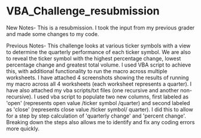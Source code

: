 # VBA_Challenge_resubmission
New Notes-
This is a resubmission. I took the input from my previous grader and made some changes to my code.

Previous Notes-
This challenge looks at various ticker symbols with a view to determine the quarterly performance of each ticker symbol.
We are also to reveal the ticker symbol with the highest percentage change, lowest percentage change and greatest total volume.
I used VBA script to achieve this, with additional functionality to run the macro across multiple worksheets.
I have attached 4 screenshots showing the results of running my macro across all 4 worksheets (each worksheet represents a quarter).
I have also attached my vba scripts/txt files (one recursive and another non-recursive).
I used vba script to populate two new columns, first labeled as 'open' (represents open value /ticker symbol /quarter) and second labeled as 'close' (represents close value /ticker symbol/ quarter). I did this to allow for a step by step calculation of 'quarterly change' and 'percent change'. 
Breaking down the steps also allows me to identify and fix any coding errors more quickly.
